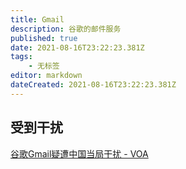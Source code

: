 ```yaml
---
title: Gmail
description: 谷歌的邮件服务
published: true
date: 2021-08-16T23:22:23.381Z
tags:
    - 无标签
editor: markdown
dateCreated: 2021-08-16T23:22:23.381Z
---
```


## 受到干扰

[谷歌Gmail疑遭中国当局干扰 - VOA](https://web.archive.org/web/20160414141440/http://www.voachinese.com/content/article-20110321-china-gmail-118362074/779573.html)
